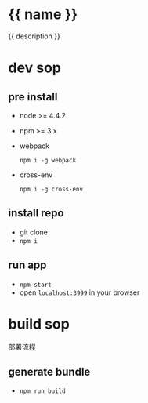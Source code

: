 # {{ name }}

{{ description }}

# dev sop

## pre install

- node >= 4.4.2
- npm >= 3.x<br>
- webpack

  ```
  npm i -g webpack
  ```

- cross-env

  ```
  npm i -g cross-env
  ```

## install repo

- git clone
- `npm i`

## run app

- `npm start`
- open `localhost:3999` in your browser

# build sop

部署流程

## generate bundle

- `npm run build`
